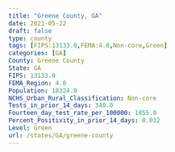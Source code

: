 ```yaml
---
title: "Greene County, GA"
date: 2021-05-22
draft: false
type: county
tags: [FIPS:13133.0,FEMA:4.0,Non-core,Green]
categories: [GA]
County: Greene County
State: GA
FIPS: 13133.0
FEMA_Region: 4.0
Population: 18324.0
NCHS_Urban_Rural_Classification: Non-core
Tests_in_prior_14_days: 340.0
Fourteen_day_test_rate_per_100000: 1855.0
Percent_Positivity_in_prior_14_days: 0.032
Level: Green
url: /states/GA/greene-county
---
```




